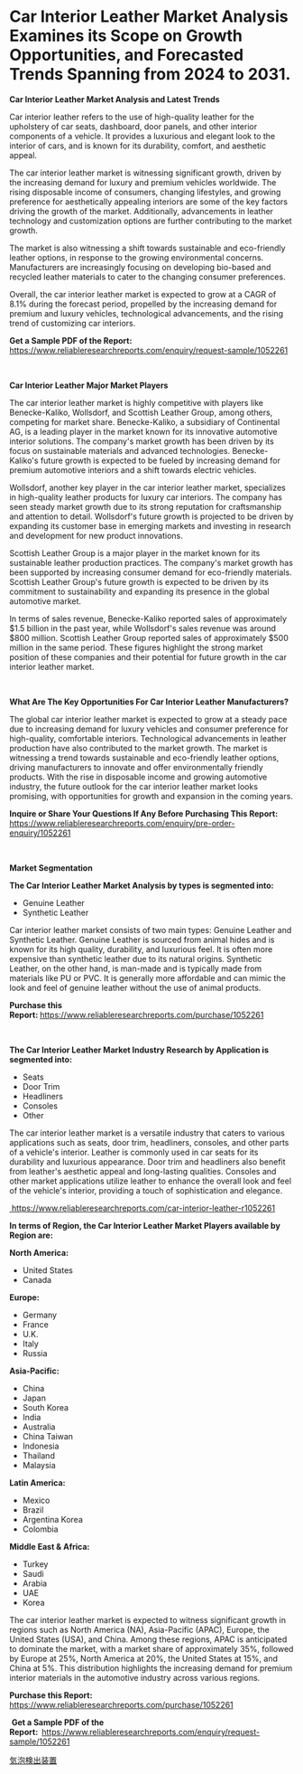 <p><h1>Car Interior Leather Market Analysis Examines its Scope on Growth Opportunities, and Forecasted Trends Spanning from 2024 to 2031.</h1></p><p><strong>Car Interior Leather Market Analysis and Latest Trends</strong></p>
<p><p>Car interior leather refers to the use of high-quality leather for the upholstery of car seats, dashboard, door panels, and other interior components of a vehicle. It provides a luxurious and elegant look to the interior of cars, and is known for its durability, comfort, and aesthetic appeal.</p><p>The car interior leather market is witnessing significant growth, driven by the increasing demand for luxury and premium vehicles worldwide. The rising disposable income of consumers, changing lifestyles, and growing preference for aesthetically appealing interiors are some of the key factors driving the growth of the market. Additionally, advancements in leather technology and customization options are further contributing to the market growth.</p><p>The market is also witnessing a shift towards sustainable and eco-friendly leather options, in response to the growing environmental concerns. Manufacturers are increasingly focusing on developing bio-based and recycled leather materials to cater to the changing consumer preferences.</p><p>Overall, the car interior leather market is expected to grow at a CAGR of 8.1% during the forecast period, propelled by the increasing demand for premium and luxury vehicles, technological advancements, and the rising trend of customizing car interiors.</p></p>
<p><strong>Get a Sample PDF of the Report:&nbsp;</strong> <a href="https://www.reliableresearchreports.com/enquiry/request-sample/1052261">https://www.reliableresearchreports.com/enquiry/request-sample/1052261</a></p>
<p>&nbsp;</p>
<p><strong>Car Interior Leather Major Market Players</strong></p>
<p><p>The car interior leather market is highly competitive with players like Benecke-Kaliko, Wollsdorf, and Scottish Leather Group, among others, competing for market share. Benecke-Kaliko, a subsidiary of Continental AG, is a leading player in the market known for its innovative automotive interior solutions. The company's market growth has been driven by its focus on sustainable materials and advanced technologies. Benecke-Kaliko's future growth is expected to be fueled by increasing demand for premium automotive interiors and a shift towards electric vehicles.</p><p>Wollsdorf, another key player in the car interior leather market, specializes in high-quality leather products for luxury car interiors. The company has seen steady market growth due to its strong reputation for craftsmanship and attention to detail. Wollsdorf's future growth is projected to be driven by expanding its customer base in emerging markets and investing in research and development for new product innovations.</p><p>Scottish Leather Group is a major player in the market known for its sustainable leather production practices. The company's market growth has been supported by increasing consumer demand for eco-friendly materials. Scottish Leather Group's future growth is expected to be driven by its commitment to sustainability and expanding its presence in the global automotive market.</p><p>In terms of sales revenue, Benecke-Kaliko reported sales of approximately $1.5 billion in the past year, while Wollsdorf's sales revenue was around $800 million. Scottish Leather Group reported sales of approximately $500 million in the same period. These figures highlight the strong market position of these companies and their potential for future growth in the car interior leather market.</p></p>
<p>&nbsp;</p>
<p><strong>What Are The Key Opportunities For Car Interior Leather Manufacturers?</strong></p>
<p><p>The global car interior leather market is expected to grow at a steady pace due to increasing demand for luxury vehicles and consumer preference for high-quality, comfortable interiors. Technological advancements in leather production have also contributed to the market growth. The market is witnessing a trend towards sustainable and eco-friendly leather options, driving manufacturers to innovate and offer environmentally friendly products. With the rise in disposable income and growing automotive industry, the future outlook for the car interior leather market looks promising, with opportunities for growth and expansion in the coming years.</p></p>
<p><strong>Inquire or Share Your Questions If Any Before Purchasing This Report:</strong> <a href="https://www.reliableresearchreports.com/enquiry/pre-order-enquiry/1052261">https://www.reliableresearchreports.com/enquiry/pre-order-enquiry/1052261</a></p>
<p>&nbsp;</p>
<p><strong>Market Segmentation</strong></p>
<p><strong>The Car Interior Leather Market Analysis by types is segmented into:</strong></p>
<p><ul><li>Genuine Leather</li><li>Synthetic Leather</li></ul></p>
<p><p>Car interior leather market consists of two main types: Genuine Leather and Synthetic Leather. Genuine Leather is sourced from animal hides and is known for its high quality, durability, and luxurious feel. It is often more expensive than synthetic leather due to its natural origins. Synthetic Leather, on the other hand, is man-made and is typically made from materials like PU or PVC. It is generally more affordable and can mimic the look and feel of genuine leather without the use of animal products.</p></p>
<p><strong>Purchase this Report:&nbsp;</strong><a href="https://www.reliableresearchreports.com/purchase/1052261">https://www.reliableresearchreports.com/purchase/1052261</a></p>
<p>&nbsp;</p>
<p><strong>The Car Interior Leather Market Industry Research by Application is segmented into:</strong></p>
<p><ul><li>Seats</li><li>Door Trim</li><li>Headliners</li><li>Consoles</li><li>Other</li></ul></p>
<p><p>The car interior leather market is a versatile industry that caters to various applications such as seats, door trim, headliners, consoles, and other parts of a vehicle's interior. Leather is commonly used in car seats for its durability and luxurious appearance. Door trim and headliners also benefit from leather's aesthetic appeal and long-lasting qualities. Consoles and other market applications utilize leather to enhance the overall look and feel of the vehicle's interior, providing a touch of sophistication and elegance.</p></p>
<p><a href="https://www.reliableresearchreports.com/car-interior-leather-r1052261">&nbsp;https://www.reliableresearchreports.com/car-interior-leather-r1052261</a></p>
<p><strong>In terms of Region, the Car Interior Leather Market Players available by Region are:</strong></p>
<p>
    <p> <strong> North America: </strong>
        <ul>
            <li>United States</li>
            <li>Canada</li>
        </ul>
        </p> 
    <p> <strong> Europe: </strong>
        <ul>
            <li>Germany</li>
            <li>France</li>
            <li>U.K.</li>
            <li>Italy</li>
            <li>Russia</li>
        </ul>
        </p> 
    <p> <strong> Asia-Pacific: </strong>
        <ul>
            <li>China</li>
            <li>Japan</li>
            <li>South Korea</li>
            <li>India</li>
            <li>Australia</li>
            <li>China Taiwan</li>
            <li>Indonesia</li>
            <li>Thailand</li>
            <li>Malaysia</li>
        </ul>
        </p> 
    <p> <strong> Latin America: </strong>
        <ul>
            <li>Mexico</li>
            <li>Brazil</li>
            <li>Argentina Korea</li>
            <li>Colombia</li>
        </ul>
        </p> 
    <p> <strong> Middle East & Africa: </strong>
        <ul>
            <li>Turkey</li>
            <li>Saudi</li>
            <li>Arabia</li>
            <li>UAE</li>
            <li>Korea</li>
        </ul>
    </p>
    </p>
<p><p>The car interior leather market is expected to witness significant growth in regions such as North America (NA), Asia-Pacific (APAC), Europe, the United States (USA), and China. Among these regions, APAC is anticipated to dominate the market, with a market share of approximately 35%, followed by Europe at 25%, North America at 20%, the United States at 15%, and China at 5%. This distribution highlights the increasing demand for premium interior materials in the automotive industry across various regions.</p></p>
<p><strong>Purchase this Report: </strong><a href="https://www.reliableresearchreports.com/purchase/1052261">https://www.reliableresearchreports.com/purchase/1052261</a></p>
<p>&nbsp;<strong>Get a Sample PDF of the Report:&nbsp;&nbsp;</strong><a href="https://www.reliableresearchreports.com/enquiry/request-sample/1052261">https://www.reliableresearchreports.com/enquiry/request-sample/1052261</a></p>
<p><strong></strong></p>
<p><p><a href="https://github.com/pepo3k/Market-Research-Report-List-2/blob/main/1587368133947.md">気泡検出装置</a></p></p>